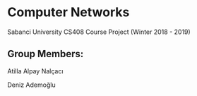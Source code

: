 # Computer Networks

Sabanci University CS408 Course Project (Winter 2018 - 2019)

Group Members:
--------------
Atilla Alpay Nalçacı

Deniz Ademoğlu
